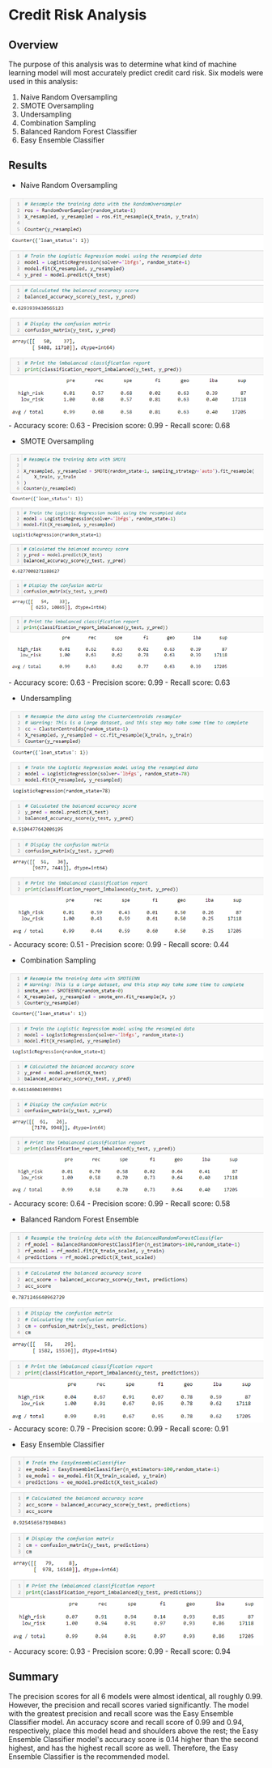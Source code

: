 # Credit Risk Analysis

## Overview

The purpose of this analysis was to determine what kind of machine learning model will most accurately predict credit card risk. Six models were used in this analysis:

1. Naive Random Oversampling
2. SMOTE Oversampling
3. Undersampling
4. Combination Sampling
5. Balanced Random Forest Classifier
6. Easy Ensemble Classifier

## Results

- Naive Random Oversampling

![image1](resources/Naive_Random_Oversampling.PNG)
    - Accuracy score: 0.63
    - Precision score: 0.99
    - Recall score: 0.68
- SMOTE Oversampling

![image2](resources/SMOTE_Oversampling.PNG)
    - Accuracy score: 0.63
    - Precision score: 0.99
    - Recall score: 0.63
- Undersampling

![image3](resources/Undersampling.PNG)
    - Accuracy score: 0.51
    - Precision score: 0.99
    - Recall score: 0.44
- Combination Sampling

![image4](resources/Combination_Sampling.PNG)
    - Accuracy score: 0.64
    - Precision score: 0.99
    - Recall score: 0.58
- Balanced Random Forest Ensemble

![image5](resources/Balanced_Random_Forest.PNG)
    - Accuracy score: 0.79
    - Precision score: 0.99
    - Recall score: 0.91
- Easy Ensemble Classifier

![image6](resources/Easy_Ensemble_Classifier.PNG)
    - Accuracy score: 0.93
    - Precision score: 0.99
    - Recall score: 0.94

## Summary

The precision scores for all 6 models were almost identical, all roughly 0.99. However, the precision and recall scores varied significantly. The model with the greatest precision and recall score was the Easy Ensemble Classifier model. An accuracy score and recall score of 0.99 and 0.94, respectively, place this model head and shoulders above the rest; the Easy Ensemble Classifier model's accuracy score is 0.14 higher than the second highest, and has the highest recall score as well. Therefore, the Easy Ensemble Classifier is the recommended model.
